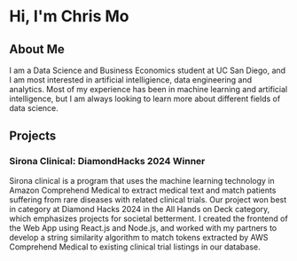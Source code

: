 # Hi, I'm Chris Mo  

## About Me  
I am a Data Science and Business Economics student at UC San Diego, and I am most interested in artificial intelligience, data engineering and analytics.
Most of my experience has been in machine learning and artificial intelligence, but I am always looking to learn more about different fields of data science.  

## Projects  

  ### Sirona Clinical: DiamondHacks 2024 Winner
  Sirona clinical is a program that uses the machine learning technology in Amazon Comprehend Medical to extract medical text and match patients suffering from rare diseases with related clinical trials. Our project won best in category at Diamond Hacks 2024 in the All Hands on Deck category, which emphasizes projects for societal betterment. I created the frontend of the Web App using React.js and Node.js, and worked with my partners to develop a string similarity algorithm to match tokens extracted by AWS Comprehend Medical to existing clinical trial listings in our database.
